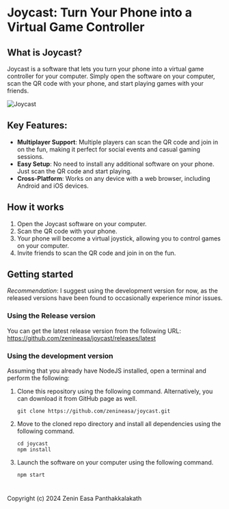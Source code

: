 # Joycast: Turn Your Phone into a Virtual Game Controller

## What is Joycast?

Joycast is a software that lets you turn your phone into a virtual game controller for your computer. Simply open the software on your computer, scan the QR code with your phone, and start playing games with your friends.

![Joycast](https://blogger.googleusercontent.com/img/b/R29vZ2xl/AVvXsEgyb7KoHDFFLXplwFcMAqUlDTLzPDH-X4t67aNK8PoSffM6FKaOVfELrSId3KoDQ8ICm_mOGHQexnQB45QuyfD4vMGqXnmtfdZ8_n73ili6qazuCbx86PuFs62_6FU-MrwDmWIeiGOabdFrJDAHt49wYbFP6AEkhhKI25vqov4JdQsBUv-I43iDohHqJ28/s16000/joystickScreenshots.png)

## Key Features:

- **Multiplayer Support**: Multiple players can scan the QR code and join in on the fun, making it perfect for social events and casual gaming sessions.
- **Easy Setup**: No need to install any additional software on your phone. Just scan the QR code and start playing.
- **Cross-Platform**: Works on any device with a web browser, including Android and iOS devices.

## How it works

1. Open the Joycast software on your computer.
2. Scan the QR code with your phone.
3. Your phone will become a virtual joystick, allowing you to control games on your computer.
4. Invite friends to scan the QR code and join in on the fun.

## Getting started

*Recommendation*: I suggest using the development version for now, as the released versions have been found to occasionally experience minor issues.

### Using the Release version

You can get the latest release version from the following URL:
https://github.com/zenineasa/joycast/releases/latest

### Using the development version

Assuming that you already have NodeJS installed, open a terminal and perform the following:
1. Clone this repository using the following command. Alternatively, you can download it from GitHub page as well.
    ```
    git clone https://github.com/zenineasa/joycast.git
    ```
2. Move to the cloned repo directory and install all dependencies using the following command.
    ```
    cd joycast
    npm install
    ```
3. Launch the software on your computer using the following command.
    ```
    npm start
    ```


#

Copyright (c) 2024 Zenin Easa Panthakkalakath
